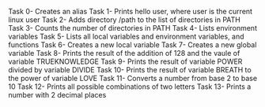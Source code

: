 Task 0- Creates an alias
Task 1- Prints hello user, where user is the current linux user
Task 2- Adds directory /path to the list of directories in PATH
Task 3- Counts the number of directories in PATH
Task 4- Lists environment variables
Task 5- Lists all local variables and environment variables, and functions
Task 6- Creates a new local variable
Task 7- Creates a new global variable
Task 8- Prints the result of the addition of 128 and the vaule of variable TRUEKNOWLEDGE
Task 9- Prints the result of variable POWER divided by variable DIVIDE
Task 10- Prints the result of variable BREATH to the power of variable LOVE
Task 11- Converts a number from base 2 to base 10
Task 12- Prints all possible combinations of two letters
Task 13- Prints a number with 2 decimal places 
